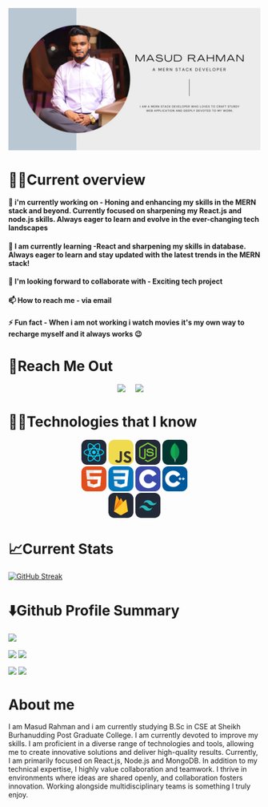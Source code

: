 ![The San Juan Mountains are beautiful!](/images/Blue%20and%20Gray%20Modern%20Minimalist%20Fashion%20Photographer%20Facebook%20Cover.jpg "San Juan Mountains")



# 👨‍💼Current overview


#### 🔭 i'm currently working on - Honing and enhancing my skills in the MERN stack and beyond. Currently focused on sharpening my React.js and node.js skills. Always eager to learn and evolve in the ever-changing tech landscapes
#### 🌱 I am currently learning  -React and sharpening my skills in database. Always eager to learn and stay updated with the latest trends in the MERN stack! 
#### 👯 I'm looking forward to collaborate with - Exciting tech project
#### 📫 How to reach me - via email
#### ⚡ Fun fact - When i am not working i watch movies it's my own way to recharge myself and it always works 😉


# 👀Reach Me Out

<p align='center'>
  <a href="https://twitter.com/MasudRhmn2001"><img src="https://img.shields.io/badge/twitter-%231DA1F2.svg?&style=for-the-badge&logo=twitter&logoColor=white" /></a>&nbsp;&nbsp;&nbsp;&nbsp;
  <a href="https://www.linkedin.com/in/masud-rahman-91a499289/"><img src="https://img.shields.io/badge/linkedin-%230077B5.svg?&style=for-the-badge&logo=linkedin&logoColor=white" /></a>&nbsp;&nbsp;&nbsp;&nbsp;
</p>


# 👨‍💻Technologies that I know

<p align="center">
    <div align='center'>
    <img width="50px" src='/images/React-Dark.svg' />
    <img width="50px" src='/images/JavaScript.svg' />
    <img width="50px" src='/images/NodeJS-Dark.svg' />
    <img width="50px" src='/images/MongoDB.svg' /></div>
    <div align='center'>
    <img width="50px" src='/images/HTML.svg' />
    <img width="50px" src='/images/CSS.svg' />
    <img width="50px" src='/images/C.svg' />
    <img width="50px" src='/images/CPP.svg' /></div>
    <div align='center'>
    <img width="50px" src='/images/Firebase-Dark.svg' />
    <img width="50px" src='/images/TailwindCSS-Dark.svg' /></div>
</p>

# 📈Current Stats
 [![GitHub Streak](https://github-readme-streak-stats.herokuapp.com?user=Masud-Rahman22&theme=blueberry&card_width=1000)](https://git.io/streak-stats)

# ⬇️Github Profile Summary

![](http://github-profile-summary-cards.vercel.app/api/cards/profile-details?username=Masud-Rahman22&theme=blueberry)

![](http://github-profile-summary-cards.vercel.app/api/cards/stats?username=Masud-Rahman22&theme=blueberry) ![](http://github-profile-summary-cards.vercel.app/api/cards/productive-time?username=Masud-Rahman22&theme=blueberry&utcOffset=8)

![](http://github-profile-summary-cards.vercel.app/api/cards/repos-per-language?username=Masud-Rahman22&theme=blueberry) ![](http://github-profile-summary-cards.vercel.app/api/cards/most-commit-language?username=Masud-Rahman22&theme=blueberry)



# About me
I am Masud Rahman and i am currently studying B.Sc in CSE at Sheikh Burhanudding Post Graduate College. I am currently devoted to improve my skills. I am proficient in a diverse range of technologies and tools, allowing me to create innovative solutions and deliver high-quality results. Currently, I am primarily focused on React.js, Node.js and MongoDB. In addition to my technical expertise, I highly value collaboration and teamwork. I thrive in environments where ideas are shared openly, and collaboration fosters innovation. Working alongside multidisciplinary teams is something I truly enjoy.

